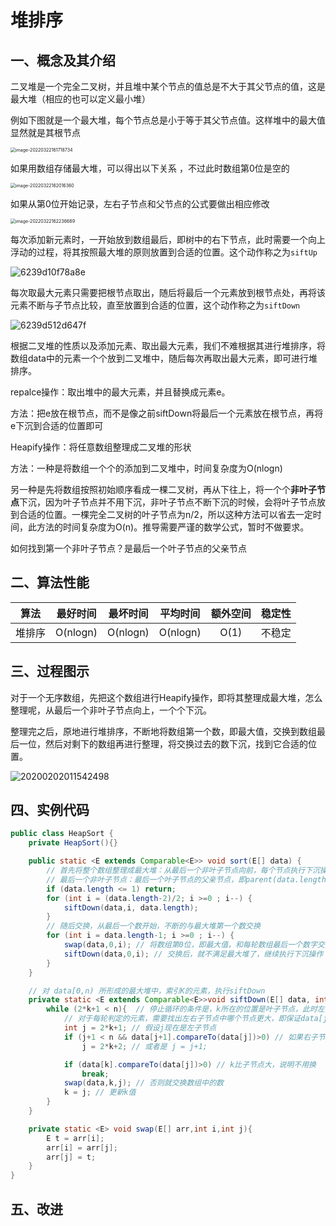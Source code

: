 # 堆排序

## 一、概念及其介绍

二叉堆是一个完全二叉树，并且堆中某个节点的值总是不大于其父节点的值，这是最大堆（相应的也可以定义最小堆）

例如下图就是一个最大堆，每个节点总是小于等于其父节点值。这样堆中的最大值显然就是其根节点

<img src="https://jswanyu-1309100582.cos.ap-shanghai.myqcloud.com/picgo/%E6%95%B0%E6%8D%AE%E7%BB%93%E6%9E%84-%E9%98%9F%E5%88%97-%E4%BC%98%E5%85%88%E9%98%9F%E5%88%97.png" alt="image-20220322161718734" style="zoom: 50%;" />

如果用数组存储最大堆，可以得出以下关系 ，不过此时数组第0位是空的

<img src="https://jswanyu-1309100582.cos.ap-shanghai.myqcloud.com/picgo/%E6%95%B0%E6%8D%AE%E7%BB%93%E6%9E%84-%E4%BC%98%E5%85%88%E9%98%9F%E5%88%97-%E6%95%B0%E7%BB%84%E5%AD%98%E5%82%A8%E6%9C%80%E5%A4%A7%E5%A0%86.png" alt="image-20220322162016360" style="zoom: 50%;" />

如果从第0位开始记录，左右子节点和父节点的公式要做出相应修改

<img src="https://jswanyu-1309100582.cos.ap-shanghai.myqcloud.com/picgo/%E6%95%B0%E6%8D%AE%E7%BB%93%E6%9E%84-%E4%BC%98%E5%85%88%E9%98%9F%E5%88%97-%E6%95%B0%E7%BB%84%E5%AD%98%E5%82%A8%E6%9C%80%E5%A4%A7%E5%A0%861.png" alt="image-20220322162236689" style="zoom: 50%;" />

每次添加新元素时，一开始放到数组最后，即树中的右下节点，此时需要一个向上浮动的过程，将其按照最大堆的原则放置到合适的位置。这个动作称之为`siftUp`

![6239d10f78a8e](https://jswanyu-1309100582.cos.ap-shanghai.myqcloud.com/picgo/%E6%95%B0%E6%8D%AE%E7%BB%93%E6%9E%84-%E4%BA%8C%E5%8F%89%E5%A0%86-%E6%B7%BB%E5%8A%A0%E6%96%B0%E5%85%83%E7%B4%A0.gif)

每次取最大元素只需要把根节点取出，随后将最后一个元素放到根节点处，再将该元素不断与子节点比较，直至放置到合适的位置，这个动作称之为`siftDown`

![6239d512d647f](https://jswanyu-1309100582.cos.ap-shanghai.myqcloud.com/picgo/%E6%95%B0%E6%8D%AE%E7%BB%93%E6%9E%84-%E4%BA%8C%E5%8F%89%E5%A0%86-%E5%8F%96%E5%87%BA%E6%9C%80%E5%A4%A7%E5%85%83%E7%B4%A0.gif)

根据二叉堆的性质以及添加元素、取出最大元素，我们不难根据其进行堆排序，将数组data中的元素一个个放到二叉堆中，随后每次再取出最大元素，即可进行堆排序。



repalce操作：取出堆中的最大元素，并且替换成元素e。

方法：把e放在根节点，而不是像之前siftDown将最后一个元素放在根节点，再将e下沉到合适的位置即可



Heapify操作：将任意数组整理成二叉堆的形状

方法：一种是将数组一个个的添加到二叉堆中，时间复杂度为O(nlogn)

另一种是先将数组按照初始顺序看成一棵二叉树，再从下往上，将一个个**非叶子节点**下沉，因为叶子节点并不用下沉，非叶子节点不断下沉的时候，会将叶子节点放到合适的位置。一棵完全二叉树的叶子节点为n/2，所以这种方法可以省去一定时间，此方法的时间复杂度为O(n)。推导需要严谨的数学公式，暂时不做要求。

如何找到第一个非叶子节点？是最后一个叶子节点的父亲节点



## 二、算法性能

|  算法  | 最好时间 | 最坏时间 | 平均时间 | 额外空间 | 稳定性 |
| :----: | :------: | :------: | :------: | :------: | :----: |
| 堆排序 | O(nlogn) | O(nlogn) | O(nlogn) |   O(1)   | 不稳定 |





## 三、过程图示

对于一个无序数组，先把这个数组进行Heapify操作，即将其整理成最大堆，怎么整理呢，从最后一个非叶子节点向上，一个个下沉。

整理完之后，原地进行堆排序，不断地将数组第一个数，即最大值，交换到数组最后一位，然后对剩下的数组再进行整理，将交换过去的数下沉，找到它合适的位置。

![20200202011542498](https://jswanyu-1309100582.cos.ap-shanghai.myqcloud.com/picgo/%E6%95%B0%E6%8D%AE%E7%BB%93%E6%9E%84-%E6%8E%92%E5%BA%8F-%E5%A0%86%E6%8E%92%E5%BA%8F.gif)



## 四、实例代码

```java
public class HeapSort {
    private HeapSort(){}

    public static <E extends Comparable<E>> void sort(E[] data) {
        // 首先将整个数组整理成最大堆：从最后一个非叶子节点向前，每个节点执行下沉操作
        // 最后一个非叶子节点：最后一个叶子节点的父亲节点，即parent(data.length-1),套进父节点的公式得到(data.length-2)/2
        if (data.length <= 1) return;
        for (int i = (data.length-2)/2; i >=0 ; i--) {
            siftDown(data,i, data.length);
        }
        // 随后交换，从最后一个数开始，不断的与最大堆第一个数交换
        for (int i = data.length-1; i >=0 ; i--) {
            swap(data,0,i); // 将数组第0位，即最大值，和每轮数组最后一个数字交换
            siftDown(data,0,i); // 交换后，就不满足最大堆了，继续执行下沉操作
        }
    }

    // 对 data[0,n) 所形成的最大堆中，索引K的元素，执行siftDown
    private static <E extends Comparable<E>>void siftDown(E[] data, int k, int n){ // 下沉的动作顺序是将数组最后的元素和头节点互换，然后把最后的元素放到合适的位置上
        while (2*k+1 < n){  // 停止循环的条件是，k所在的位置是叶子节点，此时左孩子节点肯定大于数组总长度
            // 对于每轮判定的元素，需要找出左右子节点中哪个节点更大，即保证data[j]是左右子节点中的最大值
            int j = 2*k+1; // 假设j现在是左子节点
            if (j+1 < n && data[j+1].compareTo(data[j])>0) // 如果右子节点比左子节点大
                j = 2*k+2; // 或者是 j = j+1;

            if (data[k].compareTo(data[j])>0) // k比子节点大，说明不用换
                break;
            swap(data,k,j); // 否则就交换数组中的数
            k = j; // 更新k值
        }
    }

    private static <E> void swap(E[] arr,int i,int j){
        E t = arr[i];
        arr[i] = arr[j];
        arr[j] = t;
    }
}
```







## 五、改进

